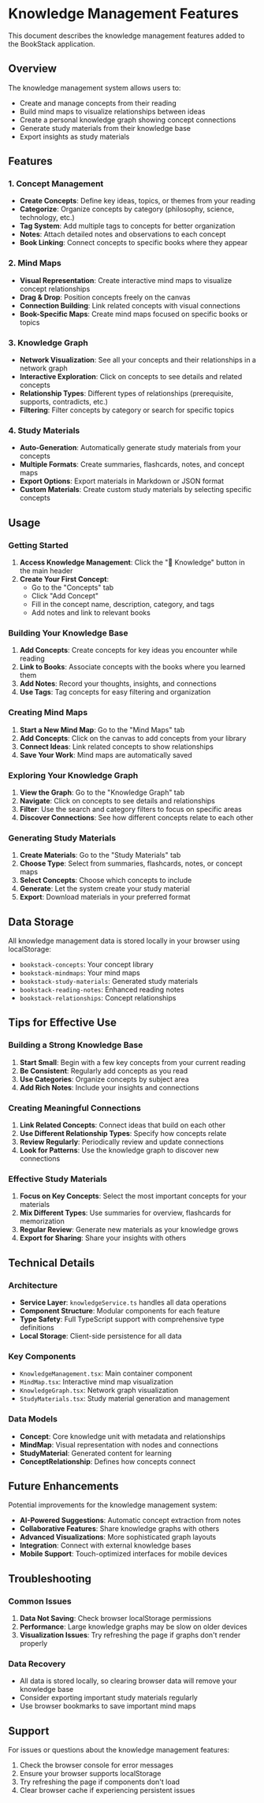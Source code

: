 # Knowledge Management Features

This document describes the knowledge management features added to the BookStack application.

## Overview

The knowledge management system allows users to:
- Create and manage concepts from their reading
- Build mind maps to visualize relationships between ideas
- Create a personal knowledge graph showing concept connections
- Generate study materials from their knowledge base
- Export insights as study materials

## Features

### 1. Concept Management
- **Create Concepts**: Define key ideas, topics, or themes from your reading
- **Categorize**: Organize concepts by category (philosophy, science, technology, etc.)
- **Tag System**: Add multiple tags to concepts for better organization
- **Notes**: Attach detailed notes and observations to each concept
- **Book Linking**: Connect concepts to specific books where they appear

### 2. Mind Maps
- **Visual Representation**: Create interactive mind maps to visualize concept relationships
- **Drag & Drop**: Position concepts freely on the canvas
- **Connection Building**: Link related concepts with visual connections
- **Book-Specific Maps**: Create mind maps focused on specific books or topics

### 3. Knowledge Graph
- **Network Visualization**: See all your concepts and their relationships in a network graph
- **Interactive Exploration**: Click on concepts to see details and related concepts
- **Relationship Types**: Different types of relationships (prerequisite, supports, contradicts, etc.)
- **Filtering**: Filter concepts by category or search for specific topics

### 4. Study Materials
- **Auto-Generation**: Automatically generate study materials from your concepts
- **Multiple Formats**: Create summaries, flashcards, notes, and concept maps
- **Export Options**: Export materials in Markdown or JSON format
- **Custom Materials**: Create custom study materials by selecting specific concepts

## Usage

### Getting Started

1. **Access Knowledge Management**: Click the "🧠 Knowledge" button in the main header
2. **Create Your First Concept**: 
   - Go to the "Concepts" tab
   - Click "Add Concept"
   - Fill in the concept name, description, category, and tags
   - Add notes and link to relevant books

### Building Your Knowledge Base

1. **Add Concepts**: Create concepts for key ideas you encounter while reading
2. **Link to Books**: Associate concepts with the books where you learned them
3. **Add Notes**: Record your thoughts, insights, and connections
4. **Use Tags**: Tag concepts for easy filtering and organization

### Creating Mind Maps

1. **Start a New Mind Map**: Go to the "Mind Maps" tab
2. **Add Concepts**: Click on the canvas to add concepts from your library
3. **Connect Ideas**: Link related concepts to show relationships
4. **Save Your Work**: Mind maps are automatically saved

### Exploring Your Knowledge Graph

1. **View the Graph**: Go to the "Knowledge Graph" tab
2. **Navigate**: Click on concepts to see details and relationships
3. **Filter**: Use the search and category filters to focus on specific areas
4. **Discover Connections**: See how different concepts relate to each other

### Generating Study Materials

1. **Create Materials**: Go to the "Study Materials" tab
2. **Choose Type**: Select from summaries, flashcards, notes, or concept maps
3. **Select Concepts**: Choose which concepts to include
4. **Generate**: Let the system create your study material
5. **Export**: Download materials in your preferred format

## Data Storage

All knowledge management data is stored locally in your browser using localStorage:
- `bookstack-concepts`: Your concept library
- `bookstack-mindmaps`: Your mind maps
- `bookstack-study-materials`: Generated study materials
- `bookstack-reading-notes`: Enhanced reading notes
- `bookstack-relationships`: Concept relationships

## Tips for Effective Use

### Building a Strong Knowledge Base
1. **Start Small**: Begin with a few key concepts from your current reading
2. **Be Consistent**: Regularly add concepts as you read
3. **Use Categories**: Organize concepts by subject area
4. **Add Rich Notes**: Include your insights and connections

### Creating Meaningful Connections
1. **Link Related Concepts**: Connect ideas that build on each other
2. **Use Different Relationship Types**: Specify how concepts relate
3. **Review Regularly**: Periodically review and update connections
4. **Look for Patterns**: Use the knowledge graph to discover new connections

### Effective Study Materials
1. **Focus on Key Concepts**: Select the most important concepts for your materials
2. **Mix Different Types**: Use summaries for overview, flashcards for memorization
3. **Regular Review**: Generate new materials as your knowledge grows
4. **Export for Sharing**: Share your insights with others

## Technical Details

### Architecture
- **Service Layer**: `knowledgeService.ts` handles all data operations
- **Component Structure**: Modular components for each feature
- **Type Safety**: Full TypeScript support with comprehensive type definitions
- **Local Storage**: Client-side persistence for all data

### Key Components
- `KnowledgeManagement.tsx`: Main container component
- `MindMap.tsx`: Interactive mind map visualization
- `KnowledgeGraph.tsx`: Network graph visualization
- `StudyMaterials.tsx`: Study material generation and management

### Data Models
- **Concept**: Core knowledge unit with metadata and relationships
- **MindMap**: Visual representation with nodes and connections
- **StudyMaterial**: Generated content for learning
- **ConceptRelationship**: Defines how concepts connect

## Future Enhancements

Potential improvements for the knowledge management system:
- **AI-Powered Suggestions**: Automatic concept extraction from notes
- **Collaborative Features**: Share knowledge graphs with others
- **Advanced Visualizations**: More sophisticated graph layouts
- **Integration**: Connect with external knowledge bases
- **Mobile Support**: Touch-optimized interfaces for mobile devices

## Troubleshooting

### Common Issues
1. **Data Not Saving**: Check browser localStorage permissions
2. **Performance**: Large knowledge graphs may be slow on older devices
3. **Visualization Issues**: Try refreshing the page if graphs don't render properly

### Data Recovery
- All data is stored locally, so clearing browser data will remove your knowledge base
- Consider exporting important study materials regularly
- Use browser bookmarks to save important mind maps

## Support

For issues or questions about the knowledge management features:
1. Check the browser console for error messages
2. Ensure your browser supports localStorage
3. Try refreshing the page if components don't load
4. Clear browser cache if experiencing persistent issues
